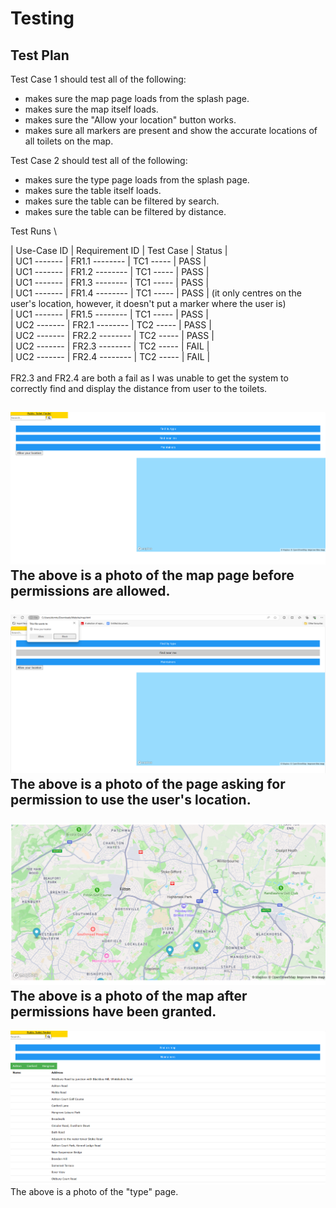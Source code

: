 # Testing

## Test Plan

Test Case 1 should test all of the following: <br>
- makes sure the map page loads from the splash page. <br>
- makes sure the map itself loads. <br>
- makes sure the "Allow your location" button works. <br>
- makes sure all markers are present and show the accurate locations of all toilets on the map. <br>

Test Case 2 should test all of the following: <br>
- makes sure the type page loads from the splash page. <br>
- makes sure the table itself loads. <br>
- makes sure the table can be filtered by search. <br>
- makes sure the table can be filtered by distance. <br>

Test Runs \

| Use-Case ID | Requirement ID | Test Case | Status | <br>
| UC1 ------- | FR1.1 -------- | TC1 ----- | PASS   | <br>
| UC1 ------- | FR1.2 -------- | TC1 ----- | PASS   | <br>
| UC1 ------- | FR1.3 -------- | TC1 ----- | PASS   | <br>
| UC1 ------- | FR1.4 -------- | TC1 ----- | PASS   | (it only centres on the user's location, however, it doesn't put a marker where the user is)<br>
| UC1 ------- | FR1.5 -------- | TC1 ----- | PASS   | <br>
| UC2 ------- | FR2.1 -------- | TC2 ----- | PASS   | <br>
| UC2 ------- | FR2.2 -------- | TC2 ----- | PASS   | <br>
| UC2 ------- | FR2.3 -------- | TC2 ----- | FAIL    | <br>
| UC2 ------- | FR2.4 -------- | TC2 ----- | FAIL    | <br>
<br>
FR2.3 and FR2.4 are both a fail as I was unable to get the system to correctly find and display the distance from user to the toilets.<br>

![](images/testing1.1.png) <br>
The above is a photo of the map page before permissions are allowed.<br>
<br>
![](images/testing1.2.png) <br>
The above is a photo of the page asking for permission to use the user's location.<br>
<br>
![](images/testing1.3.png) <br>
The above is a photo of the map after permissions have been granted.
<br>
--------------------------------------
![](images/testing2.1.png) <br>
The above is a photo of the "type" page.
